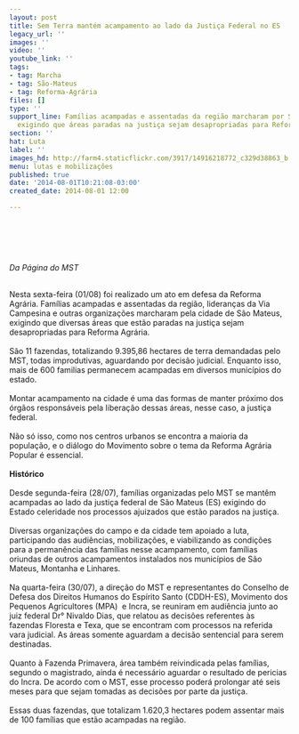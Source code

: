 ```yaml
---
layout: post
title: Sem Terra mantém acampamento ao lado da Justiça Federal no ES
legacy_url: ''
images: ''
video: ''
youtube_link: ''
tags:
- tag: Marcha
- tag: São-Mateus
- tag: Reforma-Agrária
files: []
type: ''
support_line: Famílias acampadas e assentadas da região marcharam por São Mateus,
  exigindo que áreas paradas na justiça sejam desapropriadas para Reforma Agrária.
section: ''
hat: Luta
label: ''
images_hd: http://farm4.staticflickr.com/3917/14916218772_c329d38863_b.jpg
menu: lutas e mobilizações
published: true
date: '2014-08-01T10:21:08-03:00'
created_date: 2014-08-01 12:00

---
```

<h1>&nbsp;</h1>

<p><em>Da P&aacute;gina do MST</em></p>

<p><br />
Nesta sexta-feira (01/08) foi realizado um ato em defesa da Reforma Agr&aacute;ria. Fam&iacute;lias acampadas e assentadas da regi&atilde;o, lideran&ccedil;as da Via Campesina e outras organiza&ccedil;&otilde;es marcharam pela cidade de S&atilde;o Mateus, exigindo que diversas &aacute;reas que est&atilde;o paradas na justi&ccedil;a sejam desapropriadas para Reforma Agr&aacute;ria.<br />
<br />
S&atilde;o 11 fazendas, totalizando 9.395,86 hectares de terra demandadas pelo MST, todas improdutivas, aguardando por decis&atilde;o judicial. Enquanto isso, mais de 600 familias permanecem acampadas em diversos munic&iacute;pios do estado.&nbsp;<br />
<br />
Montar acampamento na cidade &eacute; uma das formas de manter pr&oacute;ximo dos &oacute;rg&atilde;os respons&aacute;veis pela libera&ccedil;&atilde;o dessas &aacute;reas, nesse caso, a justi&ccedil;a federal.&nbsp;<br />
<br />
N&atilde;o s&oacute; isso, como nos centros urbanos se encontra a maioria da popula&ccedil;&atilde;o, e o di&aacute;logo do Movimento sobre o tema da Reforma Agr&aacute;ria Popular &eacute; essencial.<br />
<br />
<strong>Hist&oacute;rico</strong><br />
<br />
Desde segunda-feira (28/07), fam&iacute;lias organizadas pelo MST se mant&ecirc;m acampadas ao lado da justi&ccedil;a federal de S&atilde;o Mateus (ES) exigindo do Estado celeridade nos processos ajuizados que est&atilde;o parados na justi&ccedil;a.&nbsp;<br />
<br />
Diversas organiza&ccedil;&otilde;es do campo e da cidade tem apoiado a luta, participando das audi&ecirc;ncias, mobiliza&ccedil;&otilde;es, e viabilizando as condi&ccedil;&otilde;es para a perman&ecirc;ncia das fam&iacute;lias nesse acampamento, com fam&iacute;lias oriundas de outros acampamentos instalados nos munic&iacute;pios de S&atilde;o Mateus, Montanha e Linhares.<br />
<br />
Na quarta-feira (30/07), a dire&ccedil;&atilde;o do MST e representantes do Conselho de Defesa dos Direitos Humanos do Esp&iacute;rito Santo (CDDH-ES), Movimento dos Pequenos Agricultores (MPA)&nbsp; e Incra, se reuniram em audi&ecirc;ncia junto ao juiz federal Dr&deg; Nivaldo Dias, que relatou as decis&otilde;es referentes &agrave;s fazendas Floresta e Texa, que se encontram com processos na referida vara judicial. As &aacute;reas somente aguardam a decis&atilde;o sentencial para serem destinadas.&nbsp;<br />
<br />
Quanto &agrave; Fazenda Primavera, &aacute;rea tamb&eacute;m reivindicada pelas fam&iacute;lias, segundo o magistrado, ainda &eacute; necess&aacute;rio aguardar o resultado de pericias do Incra. De acordo com o MST, esse processo poder&aacute; prolongar at&eacute; seis meses para que sejam tomadas as decis&otilde;es por parte da justi&ccedil;a.<br />
<br />
Essas duas fazendas, que totalizam 1.620,3 hectares podem assentar mais de 100 fam&iacute;lias que est&atilde;o acampadas na regi&atilde;o.</p>
